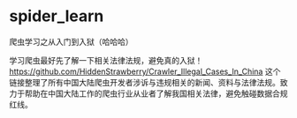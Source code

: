 # spider_learn
爬虫学习之从入门到入狱（哈哈哈）

学习爬虫最好先了解一下相关法律法规，避免真的入狱！
https://github.com/HiddenStrawberry/Crawler_Illegal_Cases_In_China
这个链接整理了所有中国大陆爬虫开发者涉诉与违规相关的新闻、资料与法律法规。致力于帮助在中国大陆工作的爬虫行业从业者了解我国相关法律，避免触碰数据合规红线。
